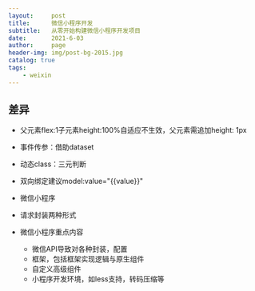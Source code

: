 ```yaml
---
layout:     post
title:      微信小程序开发
subtitle:   从零开始构建微信小程序开发项目
date:       2021-6-03
author:     page
header-img: img/post-bg-2015.jpg
catalog: true
tags:
    - weixin
---
```


## 差异

- 父元素flex:1子元素height:100%自适应不生效，父元素需追加height: 1px

- 事件传参：借助dataset

- 动态class：三元判断

- 双向绑定建议model:value="{{value}}"

- 微信小程序

- 请求封装两种形式

- 微信小程序重点内容
  
  - 微信API导致对各种封装，配置
  - 框架，包括框架实现逻辑与原生组件
  - 自定义高级组件
  - 小程序开发环境，如less支持，转码压缩等